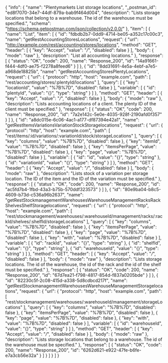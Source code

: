 {
  "info": {
    "name": "Plentymarkets List storage locations",
    "_postman_id": "ed8f7070-34e7-44df-879a-bab9f464d004",
    "description": "Lists storage locations that belong to a warehouse. The id of the warehouse must be specified.",
    "schema": "https://schema.getpostman.com/json/collection/v2.0.0/"
  },
  "item": [
    {
      "name": "List",
      "item": [
        {
          "id": "fdbdb2b7-0dd9-4714-be05-a352c17c00c3",
          "name": "getRestAccountingStoresLocations",
          "request": {
            "url": "http://example.com/rest/accounting/stores/locations",
            "method": "GET",
            "header": [
              {
                "key": "Accept",
                "value": "*/*",
                "disabled": false
              }
            ],
            "body": {
              "mode": "raw"
            },
            "description": "List all accounting locations."
          },
          "response": [
            {
              "status": "OK",
              "code": 200,
              "name": "Response_200",
              "id": "14a91661-f444-4df0-ae75-f2278a8feed6"
            }
          ]
        },
        {
          "id": "8dd31691-4e5a-4ebf-a7e5-a968de18825b",
          "name": "getRestAccountingStoresPlentyLocations",
          "request": {
            "url": {
              "protocol": "http",
              "host": "example.com",
              "path": [
                "rest/accounting/stores/:plentyId/locations"
              ],
              "query": [
                {
                  "key": "locationId",
                  "value": "%7B%7D",
                  "disabled": false
                }
              ],
              "variable": [
                {
                  "id": "plentyId",
                  "value": "{}",
                  "type": "string"
                }
              ]
            },
            "method": "GET",
            "header": [
              {
                "key": "Accept",
                "value": "*/*",
                "disabled": false
              }
            ],
            "body": {
              "mode": "raw"
            },
            "description": "Lists accounting locations of a client. The plenty ID of the client must be specified."
          },
          "response": [
            {
              "status": "OK",
              "code": 200,
              "name": "Response_200",
              "id": "7a2e142c-5e0e-4035-928f-2190afd0f357"
            }
          ]
        },
        {
          "id": "a8dc015e-6c06-4ac1-a177-df87394e42a1",
          "name": "getRestItemsVariationsVariationStockStoragelocations",
          "request": {
            "url": {
              "protocol": "http",
              "host": "example.com",
              "path": [
                "rest/items/:id/variations/:variationId/stock/storageLocations"
              ],
              "query": [
                {
                  "key": "columns",
                  "value": "%7B%7D",
                  "disabled": false
                },
                {
                  "key": "itemId",
                  "value": "%7B%7D",
                  "disabled": false
                },
                {
                  "key": "itemsPerPage",
                  "value": "%7B%7D",
                  "disabled": false
                },
                {
                  "key": "page",
                  "value": "%7B%7D",
                  "disabled": false
                }
              ],
              "variable": [
                {
                  "id": "id",
                  "value": "{}",
                  "type": "string"
                },
                {
                  "id": "variationId",
                  "value": "{}",
                  "type": "string"
                }
              ]
            },
            "method": "GET",
            "header": [
              {
                "key": "Accept",
                "value": "*/*",
                "disabled": false
              }
            ],
            "body": {
              "mode": "raw"
            },
            "description": "Lists stock of a variation per storage location. The ID of the item and the ID of the variation must be specified."
          },
          "response": [
            {
              "status": "OK",
              "code": 200,
              "name": "Response_200",
              "id": "ac5fd7b4-1fbd-43a3-b75b-570ddf323573"
            }
          ]
        },
        {
          "id": "80e9ba04-b8c5-4609-b73d-c536a96b2637",
          "name": "getRestStockmanagementWarehousesWarehouseManagementRacksRackShelvesShelfStoragelocations",
          "request": {
            "url": {
              "protocol": "http",
              "host": "example.com",
              "path": [
                "rest/stockmanagement/warehouses/:warehouseId/management/racks/:rackId/shelves/:shelfId/storageLocations"
              ],
              "query": [
                {
                  "key": "columns",
                  "value": "%7B%7D",
                  "disabled": false
                },
                {
                  "key": "itemsPerPage",
                  "value": "%7B%7D",
                  "disabled": false
                },
                {
                  "key": "page",
                  "value": "%7B%7D",
                  "disabled": false
                },
                {
                  "key": "with",
                  "value": "%7B%7D",
                  "disabled": false
                }
              ],
              "variable": [
                {
                  "id": "rackId",
                  "value": "{}",
                  "type": "string"
                },
                {
                  "id": "shelfId",
                  "value": "{}",
                  "type": "string"
                },
                {
                  "id": "warehouseId",
                  "value": "{}",
                  "type": "string"
                }
              ]
            },
            "method": "GET",
            "header": [
              {
                "key": "Accept",
                "value": "*/*",
                "disabled": false
              }
            ],
            "body": {
              "mode": "raw"
            },
            "description": "Lists storage locations. The id of the warehouse, the id of the rack and the id of the shelf must be specified."
          },
          "response": [
            {
              "status": "OK",
              "code": 200,
              "name": "Response_200",
              "id": "67d7ea21-f798-4817-854d-f837a0205bde"
            }
          ]
        },
        {
          "id": "82230c5f-2c08-415d-a338-5d8cdbcd217f",
          "name": "getRestStockmanagementWarehousesWarehouseManagementStoragelocations",
          "request": {
            "url": {
              "protocol": "http",
              "host": "example.com",
              "path": [
                "rest/stockmanagement/warehouses/:warehouseId/management/storageLocations"
              ],
              "query": [
                {
                  "key": "columns",
                  "value": "%7B%7D",
                  "disabled": false
                },
                {
                  "key": "itemsPerPage",
                  "value": "%7B%7D",
                  "disabled": false
                },
                {
                  "key": "page",
                  "value": "%7B%7D",
                  "disabled": false
                },
                {
                  "key": "with",
                  "value": "%7B%7D",
                  "disabled": false
                }
              ],
              "variable": [
                {
                  "id": "warehouseId",
                  "value": "{}",
                  "type": "string"
                }
              ]
            },
            "method": "GET",
            "header": [
              {
                "key": "Accept",
                "value": "*/*",
                "disabled": false
              }
            ],
            "body": {
              "mode": "raw"
            },
            "description": "Lists storage locations that belong to a warehouse. The id of the warehouse must be specified."
          },
          "response": [
            {
              "status": "OK",
              "code": 200,
              "name": "Response_200",
              "id": "6262d621-e922-47fe-b6fe-e7a3cb56e32a"
            }
          ]
        }
      ]
    }
  ]
}
